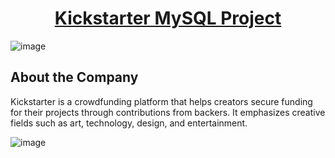 <div align="center"><h1><u>Kickstarter MySQL Project</u></h1></div>

![image](https://github.com/user-attachments/assets/89897c3d-2b72-45f8-a9e5-1852da3cc6b9)

<h2><u></u>About the Company</u></h2>
<p>Kickstarter is a crowdfunding platform that helps creators secure funding for their projects through contributions from backers. It emphasizes creative fields such as art, technology, design, and entertainment.

  ![image](https://github.com/user-attachments/assets/2f0f40c2-c59b-426a-9334-8bdbce0147eb)
</p>

